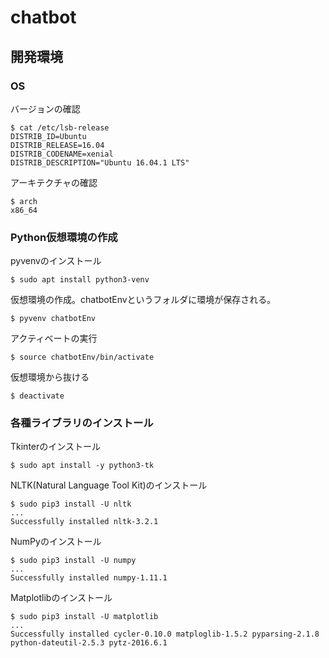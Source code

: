 # chatbot
## 開発環境
### OS
バージョンの確認
```
$ cat /etc/lsb-release
DISTRIB_ID=Ubuntu
DISTRIB_RELEASE=16.04
DISTRIB_CODENAME=xenial
DISTRIB_DESCRIPTION="Ubuntu 16.04.1 LTS"
```
アーキテクチャの確認
```
$ arch
x86_64
```
### Python仮想環境の作成
pyvenvのインストール
```
$ sudo apt install python3-venv
```
仮想環境の作成。chatbotEnvというフォルダに環境が保存される。
```
$ pyvenv chatbotEnv
```
アクティベートの実行
```
$ source chatbotEnv/bin/activate
```
仮想環境から抜ける
```
$ deactivate
```
### 各種ライブラリのインストール
Tkinterのインストール
```
$ sudo apt install -y python3-tk
```
NLTK(Natural Language Tool Kit)のインストール
```
$ sudo pip3 install -U nltk
...
Successfully installed nltk-3.2.1
```
NumPyのインストール
```
$ sudo pip3 install -U numpy
...
Successfully installed numpy-1.11.1
```
Matplotlibのインストール
```
$ sudo pip3 install -U matplotlib
...
Successfully installed cycler-0.10.0 matploglib-1.5.2 pyparsing-2.1.8 python-dateutil-2.5.3 pytz-2016.6.1
```
